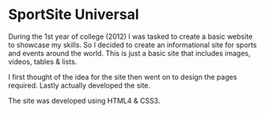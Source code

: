 # SportSite Universal

During the 1st year of college (2012) I was tasked to create a basic website to showcase my skills. So I decided to create an informational site for sports and events around the world. This is just a  basic site that includes images, videos, tables & lists.

I first thought of the idea for the site then went on to design the pages required. Lastly actually developed the site.

The site was developed using HTML4 & CSS3.
